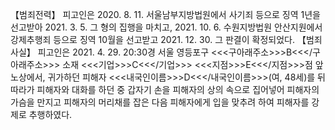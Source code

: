 【범죄전력】
피고인은 2020. 8. 11. 서울남부지방법원에서 사기죄 등으로 징역 1년을 선고받아 2021. 3. 5. 그 형의 집행을 마치고, 2021. 10. 6. 수원지방법원 안산지원에서 강제추행죄 등으로 징역 10월을 선고받고 2021. 12. 30. 그 판결이 확정되었다.
【범죄사실】
피고인은 2021. 4. 29. 20:30경 서울 영등포구 <<<구아래주소>>>B<<</구아래주소>>> 소재 <<<기업>>>C<<</기업>>> <<<지점>>>E<<</지점>>>점 앞 노상에서, 귀가하던 피해자 <<<내국인이름>>>D<<</내국인이름>>>(여, 48세)를 뒤따라가 피해자와 대화를 하던 중 갑자기 손을 피해자의 상의 속으로 집어넣어 피해자의 가슴을 만지고 피해자의 머리채를 잡은 다음 피해자에게 입을 맞추려 하여 피해자를 강제로 추행하였다.
